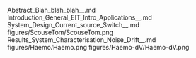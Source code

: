 Abstract_Blah_blah_blah__.md
Introduction_General_EIT_Intro_Applications__.md
System_Design_Current_source_Switch__.md
figures/ScouseTom/ScouseTom.png
Results_System_Characterisation_Noise_Drift__.md
figures/Haemo/Haemo.png
figures/Haemo-dV/Haemo-dV.png